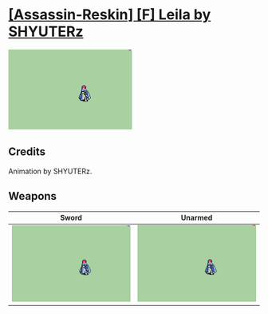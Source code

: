 # [\[Assassin-Reskin\] \[F\] Leila by SHYUTERz](./)
 

<img src="./1.%20Sword/Sword_000.png" alt="[Assassin-Reskin] [F] Leila by SHYUTERz standing" />

## Credits

Animation by SHYUTERz.

## Weapons
 

|Sword |Unarmed |
|  :---: | :---: |
| <img alt="Sword animation" src="./1.%20Sword/Sword.gif" /> | <img alt="Unarmed animation" src="./8.%20Unarmed/Unarmed.gif" /> |
